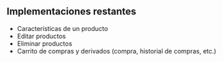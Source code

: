 ## Implementaciones restantes
- Características de un producto
- Editar productos
- Eliminar productos
- Carrito de compras y derivados (compra, historial de compras, etc.)
